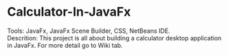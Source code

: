 # Calculator-In-JavaFx
Tools: JavaFx, JavaFx Scene Builder, CSS, NetBeans IDE. <br>
Descrition: This project is all about building a calculator desktop application in JavaFx. For more detail go to Wiki tab.
